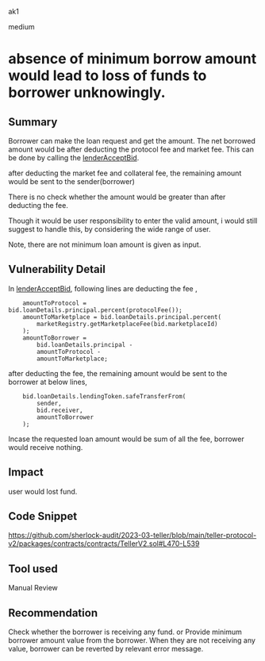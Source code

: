 ak1

medium

# absence of minimum borrow amount would lead to loss of funds to borrower unknowingly.

## Summary

Borrower can make the loan request and get the amount. 
The net borrowed amount would be after deducting the protocol fee and market fee.
This can be done by calling the [lenderAcceptBid](https://github.com/sherlock-audit/2023-03-teller/blob/main/teller-protocol-v2/packages/contracts/contracts/TellerV2.sol#L470). 

after deducting the market fee and collateral fee, the remaining amount would be sent to the sender(borrower)

There is no check whether the amount would be greater than after deducting the fee.

Though it would be user responsibility to enter the valid amount, i would still suggest to  handle this, by considering the wide range of user.

Note,  there are not minimum loan amount is given as input.

## Vulnerability Detail

In [lenderAcceptBid](https://github.com/sherlock-audit/2023-03-teller/blob/main/teller-protocol-v2/packages/contracts/contracts/TellerV2.sol#L470), following lines are deducting the fee ,

        amountToProtocol = bid.loanDetails.principal.percent(protocolFee());
        amountToMarketplace = bid.loanDetails.principal.percent(
            marketRegistry.getMarketplaceFee(bid.marketplaceId)
        );
        amountToBorrower =
            bid.loanDetails.principal -
            amountToProtocol -
            amountToMarketplace;

after deducting the fee, the remaining amount would be sent to the borrower at below lines,

        bid.loanDetails.lendingToken.safeTransferFrom(
            sender,
            bid.receiver,
            amountToBorrower
        );

Incase the requested loan amount would be sum of all the fee, borrower would receive nothing.

## Impact

user would lost fund.

## Code Snippet

https://github.com/sherlock-audit/2023-03-teller/blob/main/teller-protocol-v2/packages/contracts/contracts/TellerV2.sol#L470-L539

## Tool used

Manual Review

## Recommendation

Check whether the borrower is receiving any fund.
or 
Provide minimum borrower amount value from the borrower. When they are not receiving any value, borrower can be reverted by relevant error message.
